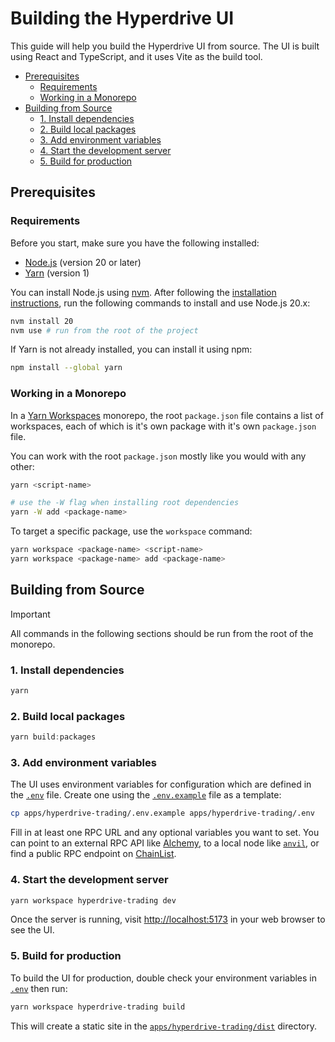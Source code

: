 # Building the Hyperdrive UI

This guide will help you build the Hyperdrive UI from source. The UI is built
using React and TypeScript, and it uses Vite as the build tool.

- [Prerequisites](#prerequisites)
  - [Requirements](#requirements)
  - [Working in a Monorepo](#working-in-a-monorepo)
- [Building from Source](#building-from-source)
  - [1. Install dependencies](#1-install-dependencies)
  - [2. Build local packages](#2-build-local-packages)
  - [3. Add environment variables](#3-add-environment-variables)
  - [4. Start the development server](#4-start-the-development-server)
  - [5. Build for production](#5-build-for-production)


## Prerequisites

### Requirements

Before you start, make sure you have the following installed:

- [Node.js](https://nodejs.org) (version 20 or later)
- [Yarn](https://yarnpkg.com) (version 1)

You can install Node.js using [nvm](https://github.com/nvm-sh/nvm). After
following the [installation
instructions](https://github.com/nvm-sh/nvm#installing-and-updating), run the
following commands to install and use Node.js 20.x:

```sh
nvm install 20
nvm use # run from the root of the project
```

If Yarn is not already installed, you can install it using npm:

```sh
npm install --global yarn
```

### Working in a Monorepo

In a [Yarn Workspaces](https://classic.yarnpkg.com/en/docs/workspaces) monorepo,
the root `package.json` file contains a list of workspaces, each of which is
it's own package with it's own `package.json` file.

You can work with the root `package.json` mostly like you would with any other:

```sh
yarn <script-name>

# use the -W flag when installing root dependencies
yarn -W add <package-name>
```

To target a specific package, use the `workspace` command:

```sh
yarn workspace <package-name> <script-name>
yarn workspace <package-name> add <package-name>
```

## Building from Source

> [!IMPORTANT]
>
> All commands in the following sections should be run from the root of the
> monorepo.

### 1. Install dependencies

```sh
yarn
```

### 2. Build local packages

```ts
yarn build:packages
```

### 3. Add environment variables

The UI uses environment variables for configuration which are defined in the
[`.env`](./apps/hyperdrive-trading/.env) file. Create one using the
[`.env.example`](./apps/hyperdrive-trading/.env.example) file as a template:

```sh
cp apps/hyperdrive-trading/.env.example apps/hyperdrive-trading/.env
```

Fill in at least one RPC URL and any optional variables you want to set. You can
point to an external RPC API like [Alchemy](https://www.alchemy.com), to a local
node like [`anvil`](https://getfoundry.sh/anvil/overview), or find a public RPC
endpoint on [ChainList](https://chainlist.org).

### 4. Start the development server

```sh
yarn workspace hyperdrive-trading dev
```

Once the server is running, visit [http://localhost:5173](http://localhost:5173)
in your web browser to see the UI.

### 5. Build for production

To build the UI for production, double check your environment variables in
[`.env`](./apps/hyperdrive-trading/.env) then run:

```sh
yarn workspace hyperdrive-trading build
```

This will create a static site in the
[`apps/hyperdrive-trading/dist`](./apps/hyperdrive-trading/dist) directory.